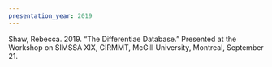 ```yaml
---
presentation_year: 2019
---
```

Shaw, Rebecca. 2019. “The Differentiae Database.” Presented at the Workshop on SIMSSA XIX, CIRMMT, McGill University, Montreal, September 21.
